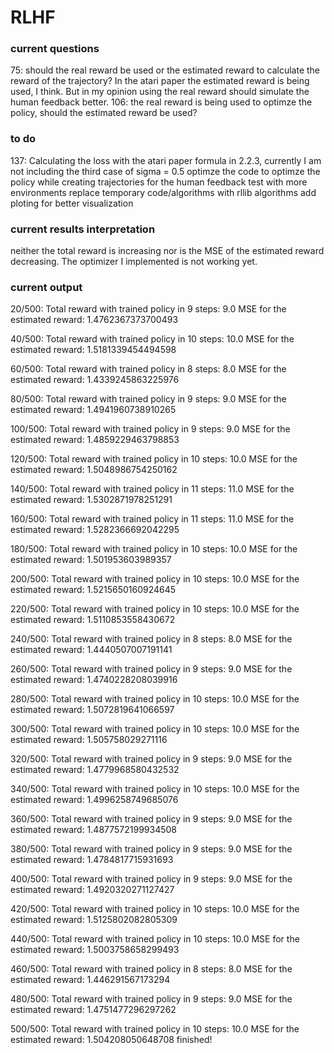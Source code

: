 # RLHF

### current questions
75: should the real reward be used or the estimated reward to calculate the reward of the trajectory? In the atari paper the estimated reward is being used, I think. But in my opinion using the real reward should simulate the human feedback better.
106: the real reward is being used to optimze the policy, should the estimated reward be used?

### to do
137: Calculating the loss with the atari paper formula in 2.2.3, currently I am not including the third case of sigma = 0.5
optimze the code to optimze the policy while creating trajectories for the human feedback
test with more environments
replace temporary code/algorithms with rllib algorithms
add ploting for better visualization

### current results interpretation
neither the total reward is increasing nor is the MSE of the estimated reward decreasing. The optimizer I implemented is not working yet.

### current output
20/500:
Total reward with trained policy in 9 steps: 9.0
MSE for the estimated reward: 1.4762367373700493

40/500:
Total reward with trained policy in 10 steps: 10.0
MSE for the estimated reward: 1.5181339454494598

60/500:
Total reward with trained policy in 8 steps: 8.0
MSE for the estimated reward: 1.4339245863225976

80/500:
Total reward with trained policy in 9 steps: 9.0
MSE for the estimated reward: 1.4941960738910265

100/500:
Total reward with trained policy in 9 steps: 9.0
MSE for the estimated reward: 1.4859229463798853

120/500:
Total reward with trained policy in 10 steps: 10.0
MSE for the estimated reward: 1.5048986754250162

140/500:
Total reward with trained policy in 11 steps: 11.0
MSE for the estimated reward: 1.5302871978251291

160/500:
Total reward with trained policy in 11 steps: 11.0
MSE for the estimated reward: 1.5282366692042295

180/500:
Total reward with trained policy in 10 steps: 10.0
MSE for the estimated reward: 1.501953603989357

200/500:
Total reward with trained policy in 10 steps: 10.0
MSE for the estimated reward: 1.5215650160924645

220/500:
Total reward with trained policy in 10 steps: 10.0
MSE for the estimated reward: 1.5110853558430672

240/500:
Total reward with trained policy in 8 steps: 8.0
MSE for the estimated reward: 1.4440507007191141

260/500:
Total reward with trained policy in 9 steps: 9.0
MSE for the estimated reward: 1.4740228208039916

280/500:
Total reward with trained policy in 10 steps: 10.0
MSE for the estimated reward: 1.5072819641066597

300/500:
Total reward with trained policy in 10 steps: 10.0
MSE for the estimated reward: 1.505758029271116

320/500:
Total reward with trained policy in 9 steps: 9.0
MSE for the estimated reward: 1.4779968580432532

340/500:
Total reward with trained policy in 10 steps: 10.0
MSE for the estimated reward: 1.4996258749685076

360/500:
Total reward with trained policy in 9 steps: 9.0
MSE for the estimated reward: 1.4877572199934508

380/500:
Total reward with trained policy in 9 steps: 9.0
MSE for the estimated reward: 1.4784817715931693

400/500:
Total reward with trained policy in 9 steps: 9.0
MSE for the estimated reward: 1.4920320271127427

420/500:
Total reward with trained policy in 10 steps: 10.0
MSE for the estimated reward: 1.5125802082805309

440/500:
Total reward with trained policy in 10 steps: 10.0
MSE for the estimated reward: 1.5003758658299493

460/500:
Total reward with trained policy in 8 steps: 8.0
MSE for the estimated reward: 1.446291567173294

480/500:
Total reward with trained policy in 9 steps: 9.0
MSE for the estimated reward: 1.4751477296297262

500/500:
Total reward with trained policy in 10 steps: 10.0
MSE for the estimated reward: 1.504208050648708
finished!